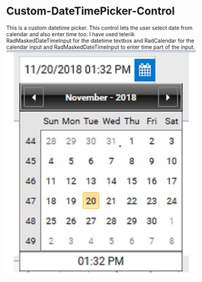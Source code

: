 # Custom-DateTimePicker-Control
This is a custom datetime picker. This control lets the user select date from calendar and also enter time too. I have used telerik RadMaskedDateTimeInput for the datetime textbox and RadCalendar for the calendar input and RadMaskedDateTimeInput  to enter time part of the input.
![](https://github.com/Darshanhp/Custom-DateTimePicker-Control/blob/master/CustomDateTimePicker.png)
